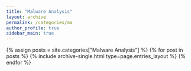 ```yaml
---
title: "Malware Analysis"
layout: archive
permalink: /categories/ma
author_profile: true
sidebar_main: true
---
```


{% assign posts = site.categories["Malware Analysis"] %}
{% for post in posts %} {% include archive-single.html type=page.entries_layout %} {% endfor %}
